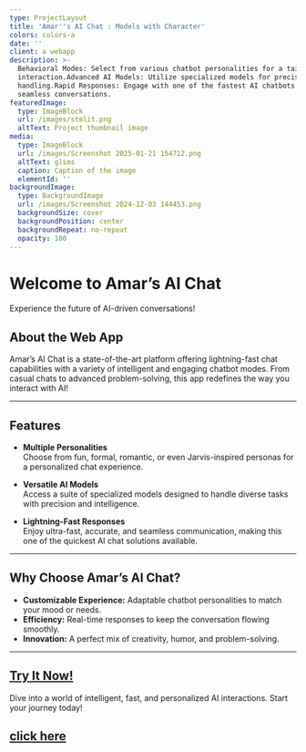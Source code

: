 ```yaml
---
type: ProjectLayout
title: 'Amar''s AI Chat : Models with Character'
colors: colors-a
date: ''
client: a webapp
description: >-
  Behavioral Modes: Select from various chatbot personalities for a tailored
  interaction.Advanced AI Models: Utilize specialized models for precise task
  handling.Rapid Responses: Engage with one of the fastest AI chatbots for
  seamless conversations.
featuredImage:
  type: ImageBlock
  url: /images/stmlit.png
  altText: Project thumbnail image
media:
  type: ImageBlock
  url: /images/Screenshot 2025-01-21 154712.png
  altText: glims
  caption: Caption of the image
  elementId: ''
backgroundImage:
  type: BackgroundImage
  url: /images/Screenshot 2024-12-03 144453.png
  backgroundSize: cover
  backgroundPosition: center
  backgroundRepeat: no-repeat
  opacity: 100
---
```

# Welcome to Amar’s AI Chat

Experience the future of AI-driven conversations!

## About the Web App

Amar’s AI Chat is a state-of-the-art platform offering lightning-fast chat capabilities with a variety of intelligent and engaging chatbot modes. From casual chats to advanced problem-solving, this app redefines the way you interact with AI!

***

## Features

*   **Multiple Personalities**\
    Choose from fun, formal, romantic, or even Jarvis-inspired personas for a personalized chat experience.

*   **Versatile AI Models**\
    Access a suite of specialized models designed to handle diverse tasks with precision and intelligence.

*   **Lightning-Fast Responses**\
    Enjoy ultra-fast, accurate, and seamless communication, making this one of the quickest AI chat solutions available.

***

## Why Choose Amar’s AI Chat?

*   **Customizable Experience:** Adaptable chatbot personalities to match your mood or needs.
*   **Efficiency:** Real-time responses to keep the conversation flowing smoothly.
*   **Innovation:** A perfect mix of creativity, humor, and problem-solving.

***

## [Try It Now!](https://amareshai.streamlit.app/)

Dive into a world of intelligent, fast, and personalized AI interactions. Start your journey today!

## [ click here](https://amareshai.streamlit.app/)

